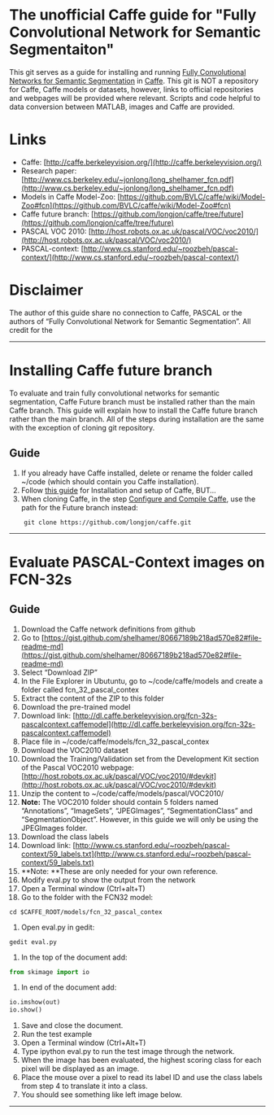 # The unofficial Caffe guide for "Fully Convolutional Network for Semantic Segmentaiton"
This git serves as a guide for installing and running [Fully Convolutional Networks for Semantic Segmentation](http://www.cs.berkeley.edu/~jonlong/long_shelhamer_fcn.pdf "Fully Convolutional Networks for Semantic Segmentation") in [Caffe](http://caffe.berkeleyvision.org/ "Caffe"). This git is NOT a repository for Caffe, Caffe models or datasets, however, links to official repositories and webpages will be provided where relevant.
Scripts and code helpful to data conversion between MATLAB, images and Caffe are provided.

# Links
- Caffe: [http://caffe.berkeleyvision.org/](http://caffe.berkeleyvision.org/)
- Research paper: [http://www.cs.berkeley.edu/~jonlong/long_shelhamer_fcn.pdf](http://www.cs.berkeley.edu/~jonlong/long_shelhamer_fcn.pdf)
- Models in Caffe Model-Zoo: [https://github.com/BVLC/caffe/wiki/Model-Zoo#fcn](https://github.com/BVLC/caffe/wiki/Model-Zoo#fcn)
- Caffe future branch: [https://github.com/longjon/caffe/tree/future](https://github.com/longjon/caffe/tree/future)
- PASCAL VOC 2010: [http://host.robots.ox.ac.uk/pascal/VOC/voc2010/](http://host.robots.ox.ac.uk/pascal/VOC/voc2010/)
- PASCAL-context: [http://www.cs.stanford.edu/~roozbeh/pascal-context/](http://www.cs.stanford.edu/~roozbeh/pascal-context/)

# Disclaimer
The author of this guide share no connection to Caffe, PASCAL or the authors of “Fully Convolutional Network for Semantic Segmentation”. All credit for the 

----------

# Installing Caffe future branch
To evaluate and train fully convolutional networks for semantic segmentation, Caffe Future branch must be installed rather than the main Caffe branch. This guide will explain how to install the Caffe future branch rather than the main branch. All of the steps during installation are the same with the exception of cloning git repository.

## Guide
1. If you already have Caffe installed, delete or rename the folder called ~/code (which should contain you Caffe installation).
2. Follow [this guide](https://github.com/tiangolo/caffe/blob/ubuntu-tutorial-b/docs/install_apt2.md) for Installation and setup of Caffe, BUT…
  1. When cloning Caffe, in the step [Configure and Compile Caffe](https://github.com/tiangolo/caffe/blob/ubuntu-tutorial-b/docs/install_apt2.md#configure-and-compile-caffe), use the path for the Future branch instead:
```
	git clone https://github.com/longjon/caffe.git
```

----------

# Evaluate PASCAL-Context images on FCN-32s

## Guide
1. Download the Caffe network definitions from github
  1. Go to [https://gist.github.com/shelhamer/80667189b218ad570e82#file-readme-md](https://gist.github.com/shelhamer/80667189b218ad570e82#file-readme-md)
  1. Select “Download ZIP”
  1. In the File Explorer in Ubutuntu, go to ~/code/caffe/models and create a folder called fcn_32_pascal_contex
  1. Extract the content of the ZIP to this folder
1. Download the pre-trained model
  1. Download link: [http://dl.caffe.berkeleyvision.org/fcn-32s-pascalcontext.caffemodel](http://dl.caffe.berkeleyvision.org/fcn-32s-pascalcontext.caffemodel)
  1. Place file in ~/code/caffe/models/fcn_32_pascal_contex
1. Download the VOC2010 dataset
  1. Download the Training/Validation set from the Development Kit section of the Pascal VOC2010 webpage: [http://host.robots.ox.ac.uk/pascal/VOC/voc2010/#devkit](http://host.robots.ox.ac.uk/pascal/VOC/voc2010/#devkit)
  1. Unzip the content to ~/code/caffe/models/pascal/VOC2010/
   1. **Note:** The VOC2010 folder should contain 5 folders named “Annotations”, “ImageSets”, “JPEGImages”, “SegmentationClass” and “SegmentationObject”. However, in this guide we will only be using the JPEGImages folder.
1. Download the class labels
  1. Download link: [http://www.cs.stanford.edu/~roozbeh/pascal-context/59_labels.txt](http://www.cs.stanford.edu/~roozbeh/pascal-context/59_labels.txt)
  1. **Note: **These are only needed for your own reference.
1. Modify eval.py to show the output from the network
  1. Open a Terminal window (Ctrl+alt+T)
  1. Go to the folder with the FCN32 model:
  ```
  cd $CAFFE_ROOT/models/fcn_32_pascal_contex
  ```
  1. Open eval.py in gedit:
  ```
  gedit eval.py
  ```
  1. In the top of the document add:
  ```python
  from skimage import io
  ```
  1. In end of the document add:
  ```python
  io.imshow(out)
  io.show()
  ```
  1. Save and close the document.
1. Run the test example
  1. Open a Terminal window (Ctrl+Alt+T)
  1. Type ipython eval.py to run the test image through the network.
  1. When the image has been evaluated, the highest scoring class for each pixel will be displayed as an image.
  1. Place the mouse over a pixel to read its label ID and use the class labels from step 4 to translate it into a class.
  1. You should see something like left image below.


----------
